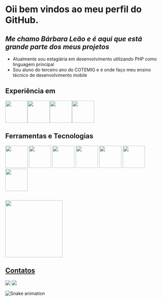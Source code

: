 # Oii bem vindos ao meu perfil do GitHub.

## _Me chamo Bárbara Leão e é aqui que está grande parte dos meus projetos_

- Atualmente sou estagiária em desenvolvimento utilizando PHP como linguagem principal
- Sou aluno do terceiro ano do COTEMIG e é onde faço meu ensino técnico de desenvolvimento mobile

## Experiência em       
<img src="https://cdn.jsdelivr.net/gh/devicons/devicon/icons/php/php-plain.svg" width = "70px" /><img src="https://cdn.jsdelivr.net/gh/devicons/devicon/icons/microsoftsqlserver/microsoftsqlserver-plain-wordmark.svg"  width = "70px" /><img src="https://cdn.jsdelivr.net/gh/devicons/devicon/icons/html5/html5-original-wordmark.svg"   width = "70px"/><img src="https://cdn.jsdelivr.net/gh/devicons/devicon/icons/css3/css3-original-wordmark.svg"   width = "70px"/>
                                          
## Ferramentas e Tecnologias
<img src="https://cdn.jsdelivr.net/gh/devicons/devicon/icons/csharp/csharp-original.svg"  width = "70px" /> <img src="https://cdn.jsdelivr.net/gh/devicons/devicon/icons/javascript/javascript-original.svg"  width = "70px"/> <img src="https://cdn.jsdelivr.net/gh/devicons/devicon/icons/kotlin/kotlin-original.svg"   width = "70px"/> <img src="https://cdn.jsdelivr.net/gh/devicons/devicon/icons/swift/swift-original.svg"   width = "70px" /> <img src="https://cdn.jsdelivr.net/gh/devicons/devicon/icons/mysql/mysql-original-wordmark.svg"   width = "70px" /> <img src="https://cdn.jsdelivr.net/gh/devicons/devicon/icons/nodejs/nodejs-plain-wordmark.svg"  width = "70px" /> <img src="https://cdn.jsdelivr.net/gh/devicons/devicon/icons/express/express-original.svg" width = "70px"/>
          
##     
<div>
<a href="https://github.com/baravra">
<img height="180em" src="https://github-readme-stats.vercel.app/api/top-langs/?username=baravra&layout=compact&langs_count=7&theme=dracula"/>
</div>  
 
## Contatos
<a href="https://instagram.com/barbleaos" target="_blank"><img src="https://img.shields.io/badge/-Instagram-%23E4405F?style=for-the-badge&logo=instagram&logoColor=white" target="_blank"></a>
<a href = "mailto:barbaraleao0606@gmail.com"><img src="https://img.shields.io/badge/Gmail-D14836?style=for-the-badge&logo=gmail&logoColor=white" target="_blank"></a>


![Snake animation](https://github.com/baravra/baravra/blob/output/github-contribution-grid-snake.svg)
